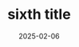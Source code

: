 ---
title: sixth title
description: A new file let's see if I can edit this 
date: 2025-02-06
tags: [
  "sixth",
  "7th"
]
snow: true
image:
  source: sixth-title.jpg
  alt: alt for sixth
---